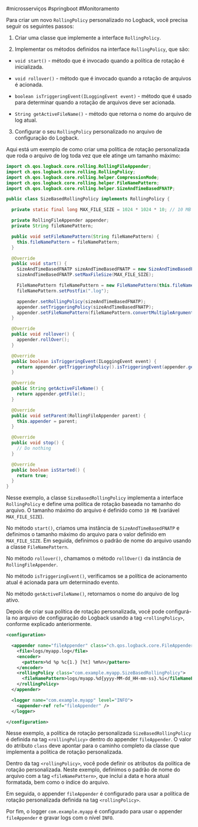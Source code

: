 #microsserviços #springboot #Monitoramento 

Para criar um novo `RollingPolicy` personalizado no Logback, você precisa seguir os seguintes passos:

1.  Criar uma classe que implemente a interface `RollingPolicy`.
    
2.  Implementar os métodos definidos na interface `RollingPolicy`, que são:
    

-   `void start()` - método que é invocado quando a política de rotação é inicializada.
    
-   `void rollover()` - método que é invocado quando a rotação de arquivos é acionada.
    
-   `boolean isTriggeringEvent(ILoggingEvent event)` - método que é usado para determinar quando a rotação de arquivos deve ser acionada.
    
-   `String getActiveFileName()` - método que retorna o nome do arquivo de log atual.
    

3.  Configurar o seu `RollingPolicy` personalizado no arquivo de configuração do Logback.

Aqui está um exemplo de como criar uma política de rotação personalizada que roda o arquivo de log toda vez que ele atinge um tamanho máximo:

```java
import ch.qos.logback.core.rolling.RollingFileAppender;
import ch.qos.logback.core.rolling.RollingPolicy;
import ch.qos.logback.core.rolling.helper.CompressionMode;
import ch.qos.logback.core.rolling.helper.FileNamePattern;
import ch.qos.logback.core.rolling.helper.SizeAndTimeBasedFNATP;

public class SizeBasedRollingPolicy implements RollingPolicy {

  private static final long MAX_FILE_SIZE = 1024 * 1024 * 10; // 10 MB

  private RollingFileAppender appender;
  private String fileNamePattern;

  public void setFileNamePattern(String fileNamePattern) {
    this.fileNamePattern = fileNamePattern;
  }

  @Override
  public void start() {
    SizeAndTimeBasedFNATP sizeAndTimeBasedFNATP = new SizeAndTimeBasedFNATP();
    sizeAndTimeBasedFNATP.setMaxFileSize(MAX_FILE_SIZE);

    FileNamePattern fileNamePattern = new FileNamePattern(this.fileNamePattern, context);
    fileNamePattern.setPostfix(".log");

    appender.setRollingPolicy(sizeAndTimeBasedFNATP);
    appender.setTriggeringPolicy(sizeAndTimeBasedFNATP);
    appender.setFileNamePattern(fileNamePattern.convertMultipleArguments(0, null, null));
  }

  @Override
  public void rollover() {
    appender.rollOver();
  }

  @Override
  public boolean isTriggeringEvent(ILoggingEvent event) {
    return appender.getTriggeringPolicy().isTriggeringEvent(appender.getFile(), event);
  }

  @Override
  public String getActiveFileName() {
    return appender.getFile();
  }

  @Override
  public void setParent(RollingFileAppender parent) {
    this.appender = parent;
  }

  @Override
  public void stop() {
    // Do nothing
  }

  @Override
  public boolean isStarted() {
    return true;
  }
}
```

Nesse exemplo, a classe `SizeBasedRollingPolicy` implementa a interface `RollingPolicy` e define uma política de rotação baseada no tamanho do arquivo. O tamanho máximo do arquivo é definido como `10 MB` (variável `MAX_FILE_SIZE`).

No método `start()`, criamos uma instância de `SizeAndTimeBasedFNATP` e definimos o tamanho máximo do arquivo para o valor definido em `MAX_FILE_SIZE`. Em seguida, definimos o padrão de nome do arquivo usando a classe `FileNamePattern`.

No método `rollover()`, chamamos o método `rollOver()` da instância de `RollingFileAppender`.

No método `isTriggeringEvent()`, verificamos se a política de acionamento atual é acionada para um determinado evento.

No método `getActiveFileName()`, retornamos o nome do arquivo de log ativo.

Depois de criar sua política de rotação personalizada, você pode configurá-la no arquivo de configuração do Logback usando a tag `<rollingPolicy>`, conforme explicado anteriormente.

```xml
<configuration>

  <appender name="fileAppender" class="ch.qos.logback.core.FileAppender">
    <file>logs/myapp.log</file>
    <encoder>
      <pattern>%d %p %c{1.} [%t] %m%n</pattern>
    </encoder>
    <rollingPolicy class="com.example.myapp.SizeBasedRollingPolicy">
      <fileNamePattern>logs/myapp.%d{yyyy-MM-dd_HH-mm-ss}.%i</fileNamePattern>
    </rollingPolicy>
  </appender>

  <logger name="com.example.myapp" level="INFO">
    <appender-ref ref="fileAppender" />
  </logger>

</configuration>
```

Nesse exemplo, a política de rotação personalizada `SizeBasedRollingPolicy` é definida na tag `<rollingPolicy>` dentro do appender `fileAppender`. O valor do atributo `class` deve apontar para o caminho completo da classe que implementa a política de rotação personalizada.

Dentro da tag `<rollingPolicy>`, você pode definir os atributos da política de rotação personalizada. Neste exemplo, definimos o padrão de nome do arquivo com a tag `<fileNamePattern>`, que inclui a data e hora atual formatada, bem como o índice do arquivo.

Em seguida, o appender `fileAppender` é configurado para usar a política de rotação personalizada definida na tag `<rollingPolicy>`.

Por fim, o logger `com.example.myapp` é configurado para usar o appender `fileAppender` e gravar logs com o nível `INFO`.


